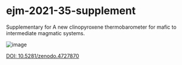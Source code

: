# ejm-2021-35-supplement
Supplementary for A new clinopyroxene thermobarometer for mafic to intermediate magmatic systems.

![image](https://user-images.githubusercontent.com/83397493/116571426-a5852e00-a93d-11eb-8283-83efa3818a74.png)

[DOI: 10.5281/zenodo.4727870](https://doi.org/10.5281/zenodo.4727870)
